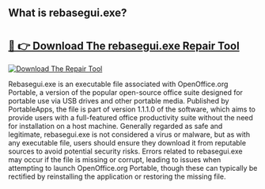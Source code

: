 ## What is rebasegui.exe? 

# <h2><a href="https://exedetect.com/download.php?rebasegui.exe">🔗 👉 Download The rebasegui.exe Repair Tool</a></h2>

[![Download The Repair Tool](https://exedetect.com/download-button.jpg)](https://exedetect.com/download.php?rebasegui.exe)

Rebasegui.exe is an executable file associated with OpenOffice.org Portable, a version of the popular open-source office suite designed for portable use via USB drives and other portable media. Published by PortableApps, the file is part of version 1.1.1.0 of the software, which aims to provide users with a full-featured office productivity suite without the need for installation on a host machine. Generally regarded as safe and legitimate, rebasegui.exe is not considered a virus or malware, but as with any executable file, users should ensure they download it from reputable sources to avoid potential security risks. Errors related to rebasegui.exe may occur if the file is missing or corrupt, leading to issues when attempting to launch OpenOffice.org Portable, though these can typically be rectified by reinstalling the application or restoring the missing file.